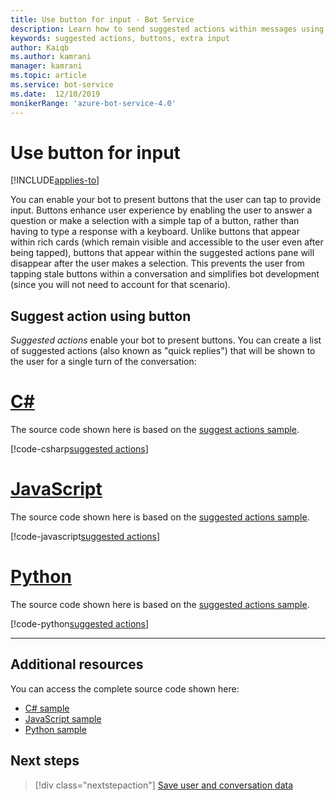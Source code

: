 ```yaml
---
title: Use button for input - Bot Service
description: Learn how to send suggested actions within messages using the Bot Framework SDK for JavaScript.
keywords: suggested actions, buttons, extra input
author: Kaiqb
ms.author: kamrani
manager: kamrani
ms.topic: article
ms.service: bot-service
ms.date:  12/10/2019
monikerRange: 'azure-bot-service-4.0'
---
```


# Use button for input

[!INCLUDE[applies-to](../includes/applies-to.md)]

You can enable your bot to present buttons that the user can tap to provide input. Buttons enhance user experience by enabling the user to answer a question or make a selection with a simple tap of a button, rather than having to type a response with a keyboard. Unlike buttons that appear within rich cards (which remain visible and accessible to the user even after being tapped), buttons that appear within the suggested actions pane will disappear after the user makes a selection. This prevents the user from tapping stale buttons within a conversation and simplifies bot development (since you will not need to account for that scenario). 

## Suggest action using button

*Suggested actions* enable your bot to present buttons. You can create a list of suggested actions (also known as "quick replies") that will be shown to the user for a single turn of the conversation: 

# [C#](#tab/csharp)

The source code shown here is based on the [suggest actions sample](https://aka.ms/SuggestedActionsCSharp).

[!code-csharp[suggested actions](~/../botbuilder-samples/samples/csharp_dotnetcore/08.suggested-actions/Bots/SuggestedActionsBot.cs?range=87-101)]

# [JavaScript](#tab/javascript)

The source code shown here is based on the [suggested actions sample](https://aka.ms/SuggestActionsJS).

[!code-javascript[suggested actions](~/../botbuilder-samples/samples/javascript_nodejs/08.suggested-actions/bots/suggestedActionsBot.js?range=61-64)]


# [Python](#tab/python)

The source code shown here is based on the [suggested actions sample](https://aka.ms/SuggestActionsPython).

[!code-python[suggested actions](~/../botbuilder-samples/samples/python/08.suggested-actions/bots/suggested_actions_bot.py?range=63-81)]


---

## Additional resources

You can access the complete source code shown here:
- [C# sample](https://aka.ms/SuggestedActionsCSharp)
- [JavaScript sample](https://aka.ms/SuggestActionsJS)
- [Python sample](https://aka.ms/SuggestActionsPython)

## Next steps

> [!div class="nextstepaction"]
> [Save user and conversation data](./bot-builder-howto-v4-state.md)
